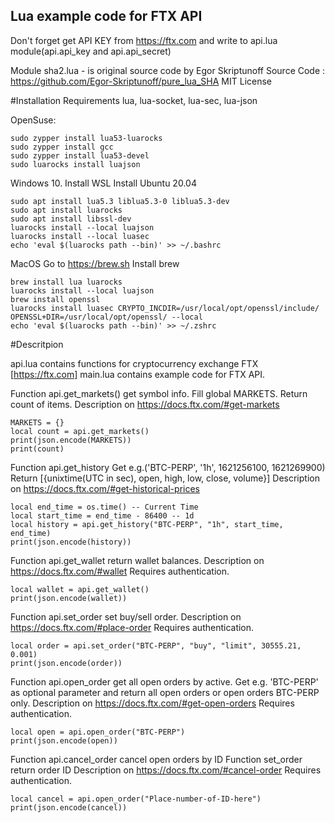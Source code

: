 ## Lua example code for FTX API

Don't forget get API KEY from https://ftx.com and write to api.lua module(api.api_key and api.api_secret)

Module sha2.lua - is original source code by Egor Skriptunoff
Source Code : https://github.com/Egor-Skriptunoff/pure_lua_SHA
MIT License

#Installation
Requirements lua, lua-socket, lua-sec, lua-json

OpenSuse:
```
sudo zypper install lua53-luarocks
sudo zypper install gcc
sudo zypper install lua53-devel
sudo luarocks install luajson
```

Windows 10. 
Install WSL
Install Ubuntu 20.04
```
sudo apt install lua5.3 liblua5.3-0 liblua5.3-dev
sudo apt install luarocks
sudo apt install libssl-dev 
luarocks install --local luajson
luarocks install --local luasec
echo 'eval $(luarocks path --bin)' >> ~/.bashrc
```

MacOS
Go to https://brew.sh
Install brew
```
brew install lua luarocks
luarocks install --local luajson
brew install openssl
luarocks install luasec CRYPTO_INCDIR=/usr/local/opt/openssl/include/ OPENSSL+DIR=/usr/local/opt/openssl/ --local
echo 'eval $(luarocks path --bin)' >> ~/.zshrc
```


#Descritpion

api.lua contains functions for cryptocurrency exchange FTX [https://ftx.com]
main.lua contains example code for FTX API.

Function api.get_markets() get symbol info. Fill global MARKETS. Return count of items.
Description on https://docs.ftx.com/#get-markets
```
MARKETS = {}
local count = api.get_markets()
print(json.encode(MARKETS))
print(count)
```

Function api.get_history Get e.g.('BTC-PERP', '1h', 1621256100, 1621269900)
Return [{unixtime(UTC in sec), open, high, low, close, volume}]
Description on https://docs.ftx.com/#get-historical-prices
```
local end_time = os.time() -- Current Time
local start_time = end_time - 86400 -- 1d
local history = api.get_history("BTC-PERP", "1h", start_time, end_time)
print(json.encode(history))
```

Function api.get_wallet return wallet balances.
Description on https://docs.ftx.com/#wallet
Requires authentication.
```
local wallet = api.get_wallet()
print(json.encode(wallet))
```

Function api.set_order set buy/sell order.
Description on https://docs.ftx.com/#place-order
Requires authentication.
```
local order = api.set_order("BTC-PERP", "buy", "limit", 30555.21, 0.001)
print(json.encode(order))
```

Function api.open_order get all open orders by active.
Get e.g. 'BTC-PERP' as optional parameter and return all open orders or open orders BTC-PERP only.
Description on https://docs.ftx.com/#get-open-orders
Requires authentication.
```
local open = api.open_order("BTC-PERP")
print(json.encode(open))
```

Function api.cancel_order cancel open orders by ID
Function set_order return order ID
Description on https://docs.ftx.com/#cancel-order
Requires authentication.
```
local cancel = api.open_order("Place-number-of-ID-here")
print(json.encode(cancel))
```
